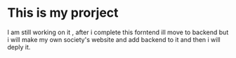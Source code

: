 # This is my prorject

I am still working on it , after i complete this forntend ill move to backend but i will make my own society's website and add backend to it and then i will deply it.
